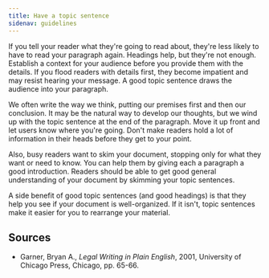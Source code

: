 ```yaml
---
title: Have a topic sentence
sidenav: guidelines
---
```


If you tell your reader what they're going to read about, they're less likely to have to read your paragraph again. Headings help, but they're not enough. Establish a context for your audience before you provide them with the details. If you flood readers with details first, they become impatient and may resist hearing your message. A good topic sentence draws the audience into your paragraph.

We often write the way we think, putting our premises first and then our conclusion. It may be the natural way to develop our thoughts, but we wind up with the topic sentence at the end of the paragraph. Move it up front and let users know where you're going. Don't make readers hold a lot of information in their heads before they get to your point.

Also, busy readers want to skim your document, stopping only for what they want or need to know. You can help them by giving each a paragraph a good introduction. Readers should be able to get good general understanding of your document by skimming your topic sentences.

A side benefit of good topic sentences (and good headings) is that they help you see if your document is well-organized. If it isn't, topic sentences make it easier for you to rearrange your material.

## Sources

- Garner, Bryan A., _Legal Writing in Plain English_, 2001, University of Chicago Press, Chicago, pp. 65-66.
